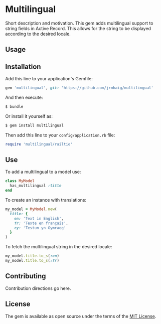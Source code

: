 # Multilingual
Short description and motivation.
This gem adds multilingual support to string fields in Active Record. This
allows for the string to be displayed according to the desired locale.

## Usage

## Installation
Add this line to your application's Gemfile:

```ruby
gem 'multilingual', git: 'https://github.com/jrmhaig/multilingual'
```

And then execute:
```bash
$ bundle
```

Or install it yourself as:
```bash
$ gem install multilingual
```

Then add this line to your `config/application.rb` file:

```ruby
require 'multilingual/railtie'
```

## Use

To add a multilingual to a model use:

```ruby
class MyModel
  has_multilingual :title
end
```

To create an instance with translations:

```ruby
my_model = MyModel.new(
  title: {
    en: 'Text in English',
    fr: 'Texte en français',
    cy: 'Testun yn Gymraeg'
  }
)
```

To fetch the multilingual string in the desired locale:

```ruby
my_model.title.to_s(:en)
my_model.title.to_s(:fr)
```

## Contributing
Contribution directions go here.

## License
The gem is available as open source under the terms of the [MIT License](https://opensource.org/licenses/MIT).
